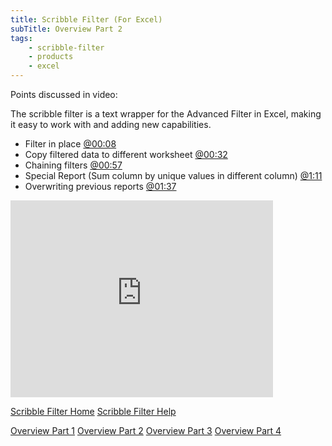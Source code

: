 ```yaml
---
title: Scribble Filter (For Excel)
subTitle: Overview Part 2
tags:
    - scribble-filter
    - products
    - excel
---
```


Points discussed in video:

The scribble filter is a text wrapper for the Advanced Filter in Excel, making it easy to work with and adding new capabilities.

<ul>
<li>Filter in place <a href="http://www.youtube.com/watch?v=vB1xfKitdJQ&feature=player_detailpage#t=8s">@00:08</a></li>
<li>Copy filtered data to different worksheet <a href="http://www.youtube.com/watch?v=vB1xfKitdJQ&feature=player_detailpage#t=32s">@00:32</a></li>
<li>Chaining filters <a href="http://www.youtube.com/watch?v=vB1xfKitdJQ&feature=player_detailpage#t=57s">@00:57</a></li>
<li>Special Report (Sum column by unique values in different column) <a href="http://www.youtube.com/watch?v=vB1xfKitdJQ&feature=player_detailpage#t=71s">@1:11</a></li>
<li>Overwriting previous reports <a href="http://www.youtube.com/watch?v=vB1xfKitdJQ&feature=player_detailpage#t=97s">@01:37</a></li>
</ul>

<iframe width="420" height="315" src="http://www.youtube.com/embed/vB1xfKitdJQ" frameborder="0" allowfullscreen></iframe>

<a href="http://wp.me/P26YjB-7Z">Scribble Filter Home</a>
<a href="http://wp.me/P26YjB-82">Scribble Filter Help</a>

<a href="http://wp.me/p26YjB-85">Overview Part 1</a>
<a href="http://wp.me/p26YjB-8o">Overview Part 2</a>
<a href="http://wp.me/p26YjB-8s">Overview Part 3</a>
<a href="http://wp.me/p26YjB-8Y">Overview Part 4</a>

